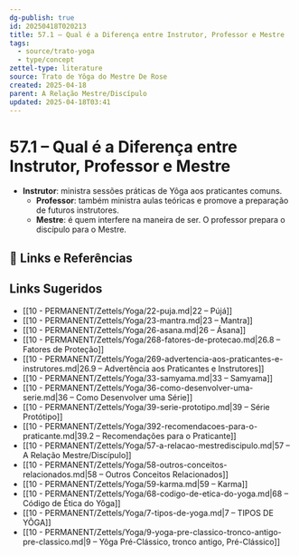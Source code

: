 ```yaml
---
dg-publish: true
id: 20250418T020213
title: 57.1 – Qual é a Diferença entre Instrutor, Professor e Mestre
tags:
  - source/trato-yoga
  - type/concept
zettel-type: literature
source: Trato de Yôga do Mestre De Rose
created: 2025-04-18
parent: A Relação Mestre/Discípulo
updated: 2025-04-18T03:41
---
```


# 57.1 – Qual é a Diferença entre Instrutor, Professor e Mestre

-  **Instrutor**: ministra sessões práticas de Yôga aos praticantes comuns.
    -  **Professor**: também ministra aulas teóricas e promove a preparação de futuros instrutores.
    -  **Mestre**: é quem interfere na maneira de ser. O professor prepara o discípulo para o Mestre.

## 🔗 Links e Referências

## Links Sugeridos

- [[10 - PERMANENT/Zettels/Yoga/22-puja.md\|22 – Pújá]]
- [[10 - PERMANENT/Zettels/Yoga/23-mantra.md\|23 – Mantra]]
- [[10 - PERMANENT/Zettels/Yoga/26-asana.md\|26 – Ásana]]
- [[10 - PERMANENT/Zettels/Yoga/268-fatores-de-protecao.md\|26.8 – Fatores de Proteção]]
- [[10 - PERMANENT/Zettels/Yoga/269-advertencia-aos-praticantes-e-instrutores.md\|26.9 – Advertência aos Praticantes e Instrutores]]
- [[10 - PERMANENT/Zettels/Yoga/33-samyama.md\|33 – Samyama]]
- [[10 - PERMANENT/Zettels/Yoga/36-como-desenvolver-uma-serie.md\|36 – Como Desenvolver uma Série]]
- [[10 - PERMANENT/Zettels/Yoga/39-serie-prototipo.md\|39 – Série Protótipo]]
- [[10 - PERMANENT/Zettels/Yoga/392-recomendacoes-para-o-praticante.md\|39.2 – Recomendações para o Praticante]]
- [[10 - PERMANENT/Zettels/Yoga/57-a-relacao-mestrediscipulo.md\|57 – A Relação Mestre/Discípulo]]
- [[10 - PERMANENT/Zettels/Yoga/58-outros-conceitos-relacionados.md\|58 – Outros Conceitos Relacionados]]
- [[10 - PERMANENT/Zettels/Yoga/59-karma.md\|59 – Karma]]
- [[10 - PERMANENT/Zettels/Yoga/68-codigo-de-etica-do-yoga.md\|68 – Código de Ética do Yôga]]
- [[10 - PERMANENT/Zettels/Yoga/7-tipos-de-yoga.md\|7 – TIPOS DE YÔGA]]
- [[10 - PERMANENT/Zettels/Yoga/9-yoga-pre-classico-tronco-antigo-pre-classico.md\|9 – Yôga Pré-Clássico, tronco antigo, Pré-Clássico]]